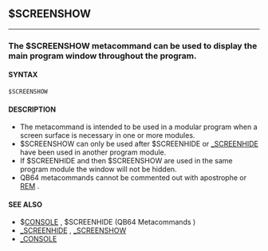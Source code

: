 ## $SCREENSHOW
---

### The $SCREENSHOW metacommand can be used to display the main program window throughout the program.

#### SYNTAX

`$SCREENSHOW`

#### DESCRIPTION
* The metacommand is intended to be used in a modular program when a screen surface is necessary in one or more modules.
* $SCREENSHOW can only be used after $SCREENHIDE or [_SCREENHIDE](./_SCREENHIDE.md) have been used in another program module.
* If $SCREENHIDE and then $SCREENSHOW are used in the same program module the window will not be hidden.
* QB64 metacommands cannot be commented out with apostrophe or [REM](./REM.md) .


#### SEE ALSO
* $[CONSOLE](./CONSOLE.md) , $SCREENHIDE (QB64 Metacommands )
* [_SCREENHIDE](./_SCREENHIDE.md) , [_SCREENSHOW](./_SCREENSHOW.md)
* [_CONSOLE](./_CONSOLE.md)
